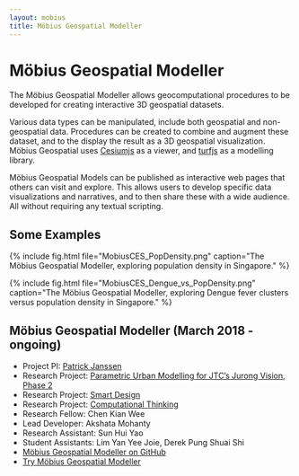 ```yaml
---
layout: mobius
title: Möbius Geospatial Modeller
---
```


# Möbius Geospatial Modeller

The Möbius Geospatial Modeller allows geocomputational procedures to be developed for creating interactive 3D geospatial datasets.

Various data types can be manipulated, include both geospatial and non-geospatial data. Procedures can be created to combine and augment these dataset, and to the display the result as a 3D geospatial visualization. Möbius Geospatial uses [Cesiumjs](https://cesiumjs.org/) as a viewer, and [turfjs](http://turfjs.org/) as a modelling library. 

Möbius Geospatial Models can be published as interactive web pages that others can visit and explore. This allows users to develop specific data visualizations and narratives, and to then share these with a wide audience. All without requiring any textual scripting.

## Some Examples

{% include fig.html file="MobiusCES_PopDensity.png" caption="The Möbius Geospatial Modeller, exploring population density in Singapore." %}

{% include fig.html file="MobiusCES_Dengue_vs_PopDensity.png" caption="The Möbius Geospatial Modeller, exploring Dengue fever clusters versus population density in Singapore." %}

## Möbius Geospatial Modeller (March 2018 - ongoing)
- Project PI: [Patrick Janssen](http://patrick.janssen.name/)
- Research Project: [Parametric Urban Modelling for JTC’s Jurong Vision, Phase 2](/projects/jurong_vision_phase2.html)
- Research Project: [Smart Design](/projects/smart_design.html)
- Research Project: [Computational Thinking](/projects/comp_think.html)
- Research Fellow: Chen Kian Wee
- Lead Developer: Akshata Mohanty
- Research Assistant: Sun Hui Yao
- Student Assistants: Lim Yan Yee Joie, Derek Pung Shuai Shi
- [Möbius Geospatial Modeller on GitHub](https://github.com/design-automation/mobius-cesium)
- [Try Möbius Geospatial Modeller](https://design-automation.github.io/mobius-geospatial/editor)
